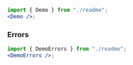 ```jsx harmony
import { Demo } from "./readme";
<Demo />;
```

### Errors

```jsx harmony
import { DemoErrors } from "./readme";
<DemoErrors />;
```
